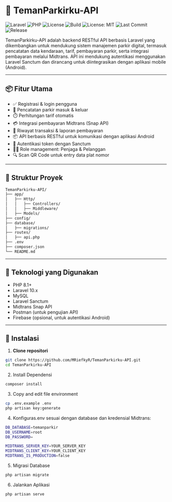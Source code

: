 # 🚗 TemanParkirku-API

![Laravel](https://img.shields.io/badge/Laravel-10.x-red)
![PHP](https://img.shields.io/badge/PHP-8.1-blue)
![License](https://img.shields.io/github/license/MRiefkyR/TemanParkirku-API)
![Build](https://img.shields.io/badge/build-passing-brightgreen)
![License: MIT](https://img.shields.io/badge/License-MIT-yellow.svg)
![Last Commit](https://img.shields.io/github/last-commit/MRiefkyR/TemanParkirku-API)
![Release](https://img.shields.io/github/v/release/MRiefkyR/TemanParkirku-API)

TemanParkirku-API adalah backend RESTful API berbasis Laravel yang dikembangkan untuk mendukung sistem manajemen parkir digital, termasuk pencatatan data kendaraan, tarif, pembayaran parkir, serta integrasi pembayaran melalui Midtrans. API ini mendukung autentikasi menggunakan Laravel Sanctum dan dirancang untuk diintegrasikan dengan aplikasi mobile (Android).

---

## 📦 Fitur Utama

- ✅ Registrasi & login pengguna
- 🚙 Pencatatan parkir masuk & keluar
- ⏱️ Perhitungan tarif otomatis
- 💳 Integrasi pembayaran Midtrans (Snap API)
- 🧾 Riwayat transaksi & laporan pembayaran
- 📦 API berbasis RESTful untuk komunikasi dengan aplikasi Android
- 🔐 Autentikasi token dengan Sanctum
- 👮‍♂️ Role management: Penjaga & Pelanggan
- 🔍 Scan QR Code untuk entry data plat nomor

---

## 🧭 Struktur Proyek

```bash
TemanParkirku-API/
├── app/
│   ├── Http/
│   │   ├── Controllers/
│   │   ├── Middleware/
│   ├── Models/
├── config/
├── database/
│   ├── migrations/
├── routes/
│   ├── api.php
├── .env
├── composer.json
└── README.md
```
---

## 🧰 Teknologi yang Digunakan

- PHP 8.1+
- Laravel 10.x
- MySQL
- Laravel Sanctum
- Midtrans Snap API
- Postman (untuk pengujian API)
- Firebase (opsional, untuk autentikasi Android)

---

## 🚀 Instalasi

1. **Clone repositori**
```bash
git clone https://github.com/MRiefkyR/TemanParkirku-API.git
cd TemanParkirku-API
```
2. Install Dependensi
```bash
composer install
```
3. Copy and edit file environment
```bash
cp .env.example .env
php artisan key:generate
```
4. Konfiguras.env sesuai dengan database dan kredensial Midtrans:
```bash
DB_DATABASE=temanparkir
DB_USERNAME=root
DB_PASSWORD=

MIDTRANS_SERVER_KEY=YOUR_SERVER_KEY
MIDTRANS_CLIENT_KEY=YOUR_CLIENT_KEY
MIDTRANS_IS_PRODUCTION=false
```
5. Migrasi Database
```bash
php artisan migrate
```
6. Jalankan Aplikasi
```bash
php artisan serve
```
